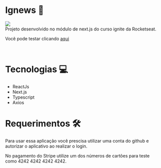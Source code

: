 # Ignews 📰

<img align="center" src="https://luiz-fel.com.br/images/ignewsLogo.png">
<br />
Projeto desenvolvido no módulo de next.js do curso ignite da Rocketseat.

Você pode testar clicando   [aqui](https://ignews-luiz-fel.vercel.app/)

<br />

# Tecnologias 💻

* ReactJs
* Next.js
* Typescript
* Axios


# Requerimentos 🛠

Para usar essa aplicação você prescisa utilizar uma conta do github e autorizar o aplicativo ao realizar o login.

No pagamento do Stripe utilize um dos números de cartões para teste como 4242 4242 4242 4242.
